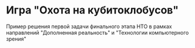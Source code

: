 # Игра "Охота на кубитоклобусов"
Пример решения первой задачи финального этапа НТО в рамках направлений "Дополненная реальность" и "Технологии компьютерного зрения"
